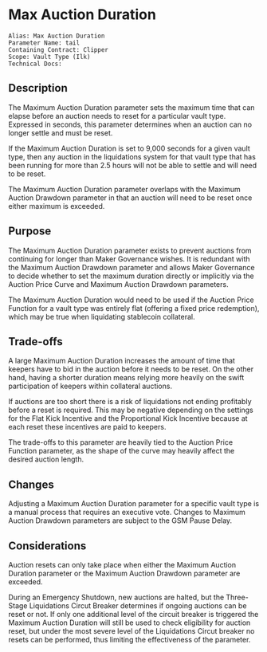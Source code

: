 # Max Auction Duration

```
Alias: Max Auction Duration
Parameter Name: tail
Containing Contract: Clipper
Scope: Vault Type (Ilk)
Technical Docs:
```
## Description

The Maximum Auction Duration parameter sets the maximum time that can elapse before an auction needs to reset for a particular vault type. Expressed in seconds, this parameter determines when an auction can no longer settle and must be reset.

If the Maximum Auction Duration is set to 9,000 seconds for a given vault type, then any auction in the liquidations system for that vault type that has been running for more than 2.5 hours will not be able to settle and will need to be reset.

The Maximum Auction Duration parameter overlaps with the Maximum Auction Drawdown parameter in that an auction will need to be reset once either maximum is exceeded.

## Purpose

The Maximum Auction Duration parameter exists to prevent auctions from continuing for longer than Maker Governance wishes. It is redundant with the Maximum Auction Drawdown parameter and allows Maker Governance to decide whether to set the maximum duration directly or implicitly via the Auction Price Curve and Maximum Auction Drawdown parameters.

The Maximum Auction Duration would need to be used if the Auction Price Function for a vault type was entirely flat \(offering a fixed price redemption\), which may be true when liquidating stablecoin collateral.

## Trade-offs

A large Maximum Auction Duration increases the amount of time that keepers have to bid in the auction before it needs to be reset. On the other hand, having a shorter duration means relying more heavily on the swift participation of keepers within collateral auctions.

If auctions are too short there is a risk of liquidations not ending profitably before a reset is required. This may be negative depending on the settings for the Flat Kick Incentive and the Proportional Kick Incentive because at each reset these incentives are paid to keepers.

The trade-offs to this parameter are heavily tied to the Auction Price Function parameter, as the shape of the curve may heavily affect the desired auction length.

## Changes

Adjusting a Maximum Auction Duration parameter for a specific vault type is a manual process that requires an executive vote. Changes to Maximum Auction Drawdown parameters are subject to the GSM Pause Delay.

## Considerations

Auction resets can only take place when either the Maximum Auction Duration parameter or the Maximum Auction Drawdown parameter are exceeded.

During an Emergency Shutdown, new auctions are halted, but the Three-Stage Liquidations Circut Breaker determines if ongoing auctions can be reset or not. If only one additional level of the circuit breaker is triggered the Maximum Auction Duration will still be used to check eligibility for auction reset, but under the most severe level of the Liquidations Circut breaker no resets can be performed, thus limiting the effectiveness of the parameter.

